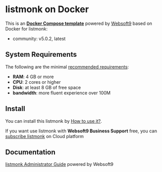 # listmonk on Docker  

This is an **[Docker Compose template](https://github.com/Websoft9/docker-library)** powered by [Websoft9](https://www.websoft9.com) based on Docker for listmonk:


 - community:  v5.0.2, latest


## System Requirements

The following are the minimal [recommended requirements](https://listmonk.app):

* **RAM**: 4 GB or more
* **CPU**: 2 cores or higher
* **Disk**: at least 8 GB of free space
* **bandwidth**: more fluent experience over 100M  

## Install

You can install this listmonk by [How to use it?](https://github.com/Websoft9/docker-library#how-to-use-it).   

If you want use listmonk with **Websoft9 Business Support** free, you can [subscribe listmonk](https://www.websoft9.com/apps) on Cloud platform

## Documentation

[listmonk Administrator Guide](https://support.websoft9.com/docs/listmonk) powered by Websoft9